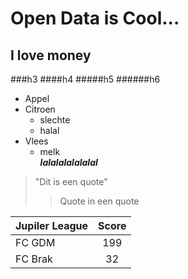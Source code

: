 Open Data is Cool...
====================
I love money
------------
###h3
####h4
#####h5
######h6

* Appel
* Citroen
	* slechte
	* halal
* Vlees
	* melk  
	**_lalalalalalalal_**
> "Dit is een quote"
>> Quote in een quote

|Jupiler League|Score|
|------------|:------:|
|FC GDM|199|
|FC Brak|32|